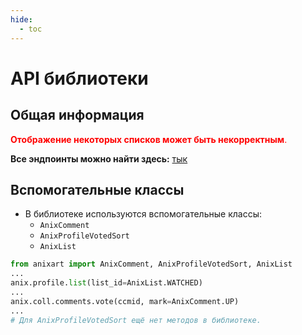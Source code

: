 ```yaml
---
hide:
  - toc
---
```

# API библиотеки

## **Общая информация**

<span style="color:red">**Отображение некоторых списков может быть некорректным**.</span>

**Все эндпоинты можно найти здесь:** [тык](https://github.com/SantaSpeen/anixart/blob/master/anixart/endpoints.py "тык")


## Вспомогательные классы

* В библиотеке используются вспомогательные классы: 
    * `AnixComment`
    * `AnixProfileVotedSort`
    * `AnixList`
```python
from anixart import AnixComment, AnixProfileVotedSort, AnixList
...
anix.profile.list(list_id=AnixList.WATCHED)
...
anix.coll.comments.vote(ccmid, mark=AnixComment.UP)
...
# Для AnixProfileVotedSort ещё нет методов в библиотеке.
```